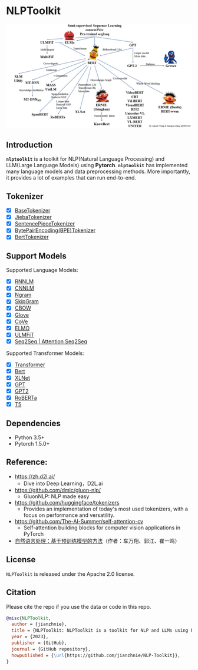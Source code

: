 # NLPToolkit

<img src="docs/imgs/PLMfamily.jpg" alt="PLMfamily" style="zoom:200%;" />

## Introduction

**`nlptoolkit`** is a toolkit for NLP(Natural Language Processing) and LLM(Large Language Models) using **Pytorch**.  **`nlptoolkit`**  has implemented many language models and data preprocessing methods. More importantly, it provides a lot of examples that can run end-to-end.

## Tokenizer

- [x] [BaseTokenizer](<>)
- [x] [JiebaTokenizer](<>)
- [x] [SentencePieceTokenizer](<>)
- [x] [BytePairEncoding(BPE)Tokenizer](<>)
- [x] [BertTokenizer](<>)

## Support Models

Supported Language Models:

- [x] [RNNLM](<>)
- [x] [CNNLM](<>)
- [x] [Ngram](<>)
- [x] [SkipGram](<>)
- [x] [CBOW](<>)
- [x] [Glove](<>)
- [x] [CoVe](<>)
- [x] [ELMO](<>)
- [x] [ULMFiT](<>)
- [x] [Seq2Seq | Attention Seq2Seq](<>)

Supported Transformer Models:

- [x] [Transformer](<>)
- [x] [Bert](<>)
- [x] [XLNet](<>)
- [x] [GPT](<>)
- [x] [GPT2](<>)
- [x] [RoBERTa](<>)
- [x] [T5](<>)

## Dependencies

- Python 3.5+
- Pytorch 1.5.0+

## Reference:

- https://zh.d2l.ai/
  - Dive into Deep Learning，D2L.ai
- https://github.com/dmlc/gluon-nlp/
  - GluonNLP: NLP made easy
- https://github.com/huggingface/tokenizers
  - Provides an implementation of today's most used tokenizers, with a focus on performance and versatility.
- https://github.com/The-AI-Summer/self-attention-cv
  - Self-attention building blocks for computer vision applications in PyTorch
- [自然语言处理：基于预训练模型的方法](https://item.jd.com/13344628.html)（作者：车万翔、郭江、崔一鸣）

## License

`NLPToolkit` is released under the Apache 2.0 license.

## Citation

Please cite the repo if you use the data or code in this repo.

```bibtex
@misc{NLPToolkit,
  author = {jianzhnie},
  title = {NLPToolkit: NLPToolkit is a toolkit for NLP and LLMs using Pytorch},
  year = {2023},
  publisher = {GitHub},
  journal = {GitHub repository},
  howpublished = {\url{https://github.com/jianzhnie/NLP-Toolkit}},
}
```

